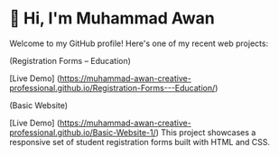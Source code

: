 # 👋 Hi, I'm Muhammad Awan

Welcome to my GitHub profile! Here's one of my recent web projects:

(Registration Forms – Education)

[Live Demo] (https://muhammad-awan-creative-professional.github.io/Registration-Forms---Education/)

(Basic Website)

[Live Demo] (https://muhammad-awan-creative-professional.github.io/Basic-Website-1/)
This project showcases a responsive set of student registration forms built with HTML and CSS.
